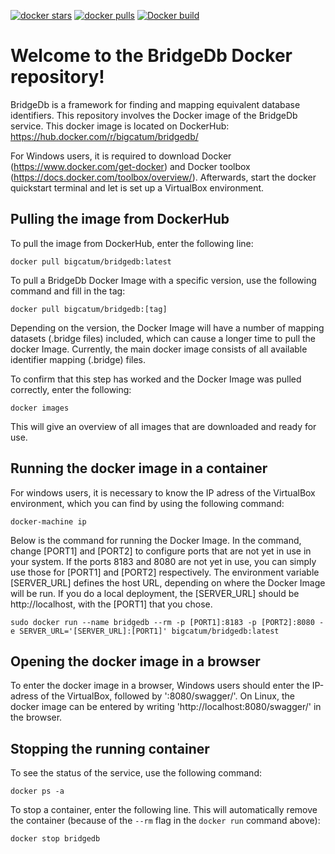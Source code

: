 [![docker stars](https://img.shields.io/docker/stars/bigcatum/bridgedb.svg?style=flat-square)](https://hub.docker.com/r/bigcatum/bridgedb)
[![docker pulls](https://img.shields.io/docker/pulls/bigcatum/bridgedb.svg?style=flat-square)](https://hub.docker.com/r/bigcatum/bridgedb)
[![Docker build](https://github.com/bridgedb/docker/actions/workflows/buildandpush.yml/badge.svg)](https://github.com/bridgedb/docker/actions/workflows/buildandpush.yml)

# Welcome to the BridgeDb Docker repository!

BridgeDb is a framework for finding and mapping equivalent database identifiers. This repository involves the Docker image of the BridgeDb service. This docker image is located on DockerHub: https://hub.docker.com/r/bigcatum/bridgedb/

For Windows users, it is required to download Docker (https://www.docker.com/get-docker) and Docker toolbox (https://docs.docker.com/toolbox/overview/). Afterwards, start the docker quickstart terminal and let is set up a VirtualBox environment.

## Pulling the image from DockerHub

To pull the image from DockerHub, enter the following line:

```
docker pull bigcatum/bridgedb:latest
```

To pull a BridgeDb Docker Image with a specific version, use the following command and fill in the tag:
```
docker pull bigcatum/bridgedb:[tag]
```
Depending on the version, the Docker Image will have a number of mapping datasets (.bridge files) included, which can cause a longer time to pull the docker Image. Currently, the main docker image consists of all available identifier mapping (.bridge) files.

To confirm that this step has worked and the Docker Image was pulled correctly, enter the following:
```
docker images
```
This will give an overview of all images that are downloaded and ready for use.

## Running the docker image in a container

For windows users, it is necessary to know the IP adress of the VirtualBox environment, which you can find by using the following command:

```
docker-machine ip
```
Below is the command for running the Docker Image. In the command, change [PORT1] and [PORT2] to configure ports that are not yet in use in your system. If the ports 8183 and 8080 are not yet in use, you can simply use those for [PORT1] and [PORT2] respectively. The environment variable [SERVER_URL] defines the host URL, depending on where the Docker Image will be run. If you do a local deployment, the [SERVER_URL] should be http://localhost, with the [PORT1] that you chose.

```
sudo docker run --name bridgedb --rm -p [PORT1]:8183 -p [PORT2]:8080 -e SERVER_URL='[SERVER_URL]:[PORT1]' bigcatum/bridgedb:latest
```
## Opening the docker image in a browser

To enter the docker image in a browser, Windows users should enter the IP-adress of the VirtualBox, followed by ':8080/swagger/'. On Linux, the docker image can be entered by writing 'http://localhost:8080/swagger/' in the browser.

## Stopping the running container

To see the status of the service, use the following command:
```
docker ps -a
```   
To stop a container, enter the following line. This will automatically remove the container (because of the `--rm` flag in the `docker run` command above):
```
docker stop bridgedb
```

